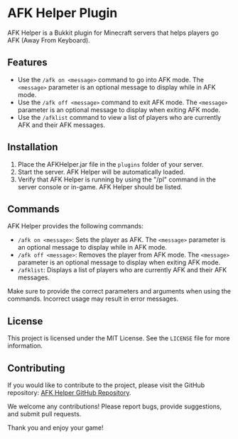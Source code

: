 # AFK Helper Plugin

AFK Helper is a Bukkit plugin for Minecraft servers that helps players go AFK (Away From Keyboard).

## Features

- Use the `/afk on <message>` command to go into AFK mode. The `<message>` parameter is an optional message to display while in AFK mode.
- Use the `/afk off <message>` command to exit AFK mode. The `<message>` parameter is an optional message to display when exiting AFK mode.
- Use the `/afklist` command to view a list of players who are currently AFK and their AFK messages.

## Installation

1. Place the AFKHelper.jar file in the `plugins` folder of your server.
2. Start the server. AFK Helper will be automatically loaded.
3. Verify that AFK Helper is running by using the "/pl" command in the server console or in-game. AFK Helper should be listed.

## Commands

AFK Helper provides the following commands:

- `/afk on <message>`: Sets the player as AFK. The `<message>` parameter is an optional message to display while in AFK mode.
- `/afk off <message>`: Removes the player from AFK mode. The `<message>` parameter is an optional message to display when exiting AFK mode.
- `/afklist`: Displays a list of players who are currently AFK and their AFK messages.

Make sure to provide the correct parameters and arguments when using the commands. Incorrect usage may result in error messages.

## License

This project is licensed under the MIT License. See the `LICENSE` file for more information.

## Contributing

If you would like to contribute to the project, please visit the GitHub repository: [AFK Helper GitHub Repository](https://github.com/mertsabinov/minecraft-afkhelper-plugin).

We welcome any contributions! Please report bugs, provide suggestions, and submit pull requests.


Thank you and enjoy your game!
